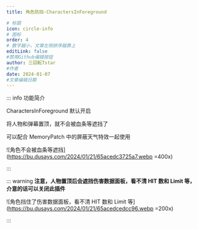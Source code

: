 ```yaml
---
title: 角色防挡-CharactersInForeground

# 标题
icon: circle-info
# 图标
order: 4
# 数字越小，文章左侧排序越靠上
editLink: false
#禁用Github编辑按钮
author: 三回転Tstar
#作者
date: 2024-01-07
#文章编辑日期
---
```


::: info 功能简介

CharactersInForeground 默认开启

将人物和弹幕置顶，就不会被血条等遮挡了

可以配合 MemoryPatch 中的屏蔽天气特效一起使用

![角色不会被血条等遮挡](https://bu.dusays.com/2024/01/21/65acedc3725a7.webp =400x)

:::

::: warning
**注意，人物置顶后会遮挡伤害数据面板，看不清 HIT 数和 Limit 等，介意的话可以关闭此插件**

![角色挡住了伤害数据面板，看不清 HIT 数和 Limit 等](https://bu.dusays.com/2024/01/21/65acedcedcc96.webp =200x)

:::

